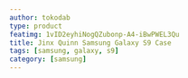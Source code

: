 ```yaml
---
author: tokodab
type: product
featimg: 1vID2eyhiNogQZubonp-A4-iBwPWEL3Qu
title: Jinx Quinn Samsung Galaxy S9 Case
tags: [samsung, galaxy, s9]
category: [samsung]
---
```

